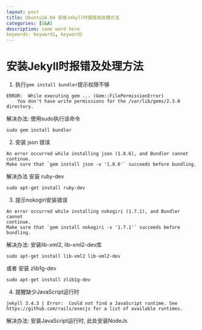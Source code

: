 ```yaml
---
layout: post
title: Ubuntu16.04 安装Jekyll时报错及处理方法
categories: [Q&A]
description: some word here
keywords: keyword1, keyword2
---
```


# 安装Jekyll时报错及处理方法

1.  执行```gem install bundler```提示权限不够
```
ERROR:  While executing gem ... (Gem::FilePermissionError)
    You don't have write permissions for the /var/lib/gems/2.3.0 directory.
```
解决办法: 使用sudo执行该命令
```
sudo gem install bundler
```

2. 安装 json 错误
```
An error occurred while installing json (1.8.6), and Bundler cannot
continue.
Make sure that `gem install json -v '1.8.6'` succeeds before bundling.
```
解决办法 安装 ruby-dev
```
sudo apt-get install ruby-dev
```
3. 提示nokogiri安装错误
```
An error occurred while installing nokogiri (1.7.1), and Bundler cannot
continue.
Make sure that `gem install nokogiri -v '1.7.1'` succeeds before bundling.
```
解决办法: 安装lib-xml2, lib-xml2-dev库
```
sudo apt-get install lib-xml2 lib-xml2-dev
```
或者 安装 zlib1g-dev
```
sudo apt-get install zlib1g-dev
```

4. 提醒缺少JavaScript运行时
```
jekyll 3.4.3 | Error:  Could not find a JavaScript runtime. See https://github.com/rails/execjs for a list of available runtimes.
```
解决办法: 安装JavaScript运行时, 此处安装NodeJs

```

```
